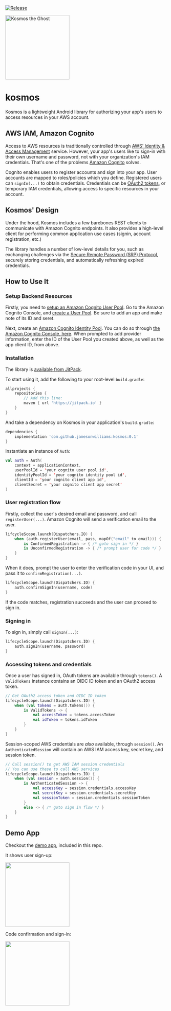 [![Release](https://jitpack.io/v/jamesonwilliams/kosmos.svg)](https://jitpack.io/#jamesonwilliams/kosmos)

<a name="kosmos-the-ghost"><img alt="Kosmos the Ghost" src="https://user-images.githubusercontent.com/899569/109872251-c9740e00-7c31-11eb-8bab-f57163b43ff9.jpg" width="200"></a>

# kosmos

Kosmos is a lightweight Android library for authorizing your app's users to access resources in your AWS account.

## AWS IAM, Amazon Cognito

Access to AWS resources is traditionally controlled through [AWS' Identity & Access Management](https://aws.amazon.com/iam/) service.  However, your app's users like to sign-in with their own username and password, not with your organization's IAM credentials. That's one of the problems [Amazon Cognito](https://aws.amazon.com/cognito/) solves.

Cognito enables users to register accounts and sign into your app. User accounts are mapped to roles/policies which you define.  Registered users can `signIn(...)` to obtain credentials. Credentials can be [OAuth2 tokens](https://docs.aws.amazon.com/cognito/latest/developerguide/amazon-cognito-user-pools-using-tokens-with-identity-providers.html), or temporary IAM credentials, allowing access to specific resources in your account.

## Kosmos' Design

Under the hood, Kosmos includes a few barebones REST clients to communicate with Amazon Cognito endpoints. It also provides a high-level client for performing common application use cases (signin, account registration, etc.)

The library handles a number of low-level details for you, such as exchanging challenges via the [Secure Remote Password (SRP) Protocol](https://en.wikipedia.org/wiki/Secure_Remote_Password_protocol), securely storing credentials, and automatically refreshing expired credentials.

## How to Use It

### Setup Backend Resources
Firstly, you need to [setup an Amazon Cognito User Pool](https://docs.aws.amazon.com/cognito/latest/developerguide/tutorial-create-user-pool.html). Go to the Amazon Cognito Console, and [create a User Pool](https://console.aws.amazon.com/cognito/users/?region=us-east-1#/pool/new/create). Be sure to add an app and make note of its ID and seret.

Next, create an [Amazon Cognito Identity Pool](https://docs.aws.amazon.com/cognito/latest/developerguide/tutorial-create-identity-pool.html). You can do so through [the Amazon Cognito Console, here](https://console.aws.amazon.com/cognito/create/). When prompted to add provider information, enter the ID of the User Pool you created above, as well as the app client ID, from above.

### Installation

The library is [available from JitPack](https://jitpack.io/#jamesonwilliams/kosmos/0.1).

To start using it, add the following to your root-level `build.gradle`:

```gradle
allprojects {
    repositories {
        // Add this line:
        maven { url 'https://jitpack.io' }
    }
}
```

And take a dependency on Kosmos in your application's `build.gradle`:
```gradle
dependencies {
    implementation 'com.github.jamesonwilliams:kosmos:0.1'
}
```

Instantiate an instance of `Auth`:
```kotlin
val auth = Auth(
    context = applicationContext,
    userPoolId = 'your cognito user pool id',
    identityPoolId = 'your cognito identity pool id',
    clientId = 'your cognito client app id',
    clientSecret = 'your cognito client app secret'
)
```

### User registration flow

Firstly, collect the user's desired email and password, and call `registerUser(...)`. Amazon Cognito will send a verification email to the user.

```kotlin
lifcycleScope.launch(Dispatchers.IO) {
    when (auth.registerUser(email, pass, mapOf("email" to email))) {
        is ConfirmedRegistration -> { /* goto sign in */ }
        is UnconfirmedRegistration -> { /* prompt user for code */ }
    }
}
```
When it does, prompt the user to enter the verification code in your UI, and pass it to `confirmRegistration(...)`.

```kotlin
lifecycleScope.launch(Dispatchers.IO) {
    auth.confirmSignIn(username, code)
}
```

If the code matches, registration succeeds and the user can proceed to sign in.

### Signing in
To sign in, simply call `signIn(...)`:
```kotlin
lifecycleScope.launch(Dispatchers.IO) {
    auth.signIn(username, password)
}
```

### Accessing tokens and credentials

Once a user has signed in, OAuth tokens are available through `tokens()`. A `ValidTokens` instance contains an OIDC ID token and an OAuth2 access token.

```kotlin
// Get OAuth2 access token and OIDC ID token
lifecycleScope.launch(Dispatchers.IO) {
    when (val tokens = auth.tokens()) {
        is ValidTokens -> {
            val accessToken = tokens.accessToken
            val idToken = tokens.idToken
        }
    }
}
```

Session-scoped AWS credentials are _also_ available, through `session()`. An `AuthenticatedSession` will contain an AWS IAM access key, secret key, and session token.

```kotlin
// Call session() to get AWS IAM session credentials
// You can use these to call AWS services
lifecycleScope.launch(Dispatchers.IO) {
    when (val session = auth.session()) {
        is AuthenticatedSession -> {
            val accessKey = session.credentials.accessKey
            val secretKey = session.credentials.secretKey
            val sessionToken = session.credentials.sessionToken
        }
        else -> { /* goto sign in flow */ }
    }
}
```

## Demo App

Checkout the [demo app](./demo-app), included in this repo.

It shows user sign-up:

<img src="https://user-images.githubusercontent.com/899569/109924184-86438a80-7c85-11eb-8e07-b178f0517eb4.gif" width="200">

Code confirmation and sign-in:

<img src="https://user-images.githubusercontent.com/899569/109924213-8fccf280-7c85-11eb-9967-6098c9dae9e1.gif" width="200">
